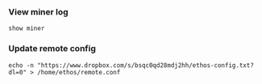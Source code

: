 ### View miner log
```show miner```

### Update remote config
```echo -n "https://www.dropbox.com/s/bsqc0qd28mdj2hh/ethos-config.txt?dl=0" > /home/ethos/remote.conf```

